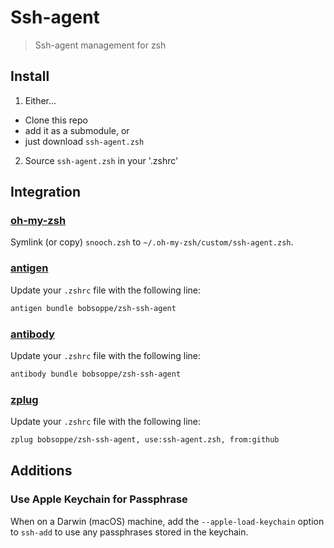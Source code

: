 # Ssh-agent
> Ssh-agent management for zsh


## Install
1. Either…
  - Clone this repo
  - add it as a submodule, or
  - just download `ssh-agent.zsh`

2. Source `ssh-agent.zsh` in your '.zshrc'


## Integration
### [oh-my-zsh](https://github.com/robbyrussell/oh-my-zsh)
Symlink (or copy) `snooch.zsh` to `~/.oh-my-zsh/custom/ssh-agent.zsh`.

### [antigen](https://github.com/zsh-users/antigen)
Update your `.zshrc` file with the following line:

```sh
antigen bundle bobsoppe/zsh-ssh-agent
```

### [antibody](https://github.com/getantibody/antibody)
Update your `.zshrc` file with the following line:

```sh
antibody bundle bobsoppe/zsh-ssh-agent
```

### [zplug](https://github.com/zplug/zplug)
Update your `.zshrc` file with the following line:

```sh
zplug bobsoppe/zsh-ssh-agent, use:ssh-agent.zsh, from:github
```

## Additions

### Use Apple Keychain for Passphrase
When on a Darwin (macOS) machine, add the `--apple-load-keychain` option to `ssh-add` to use any passphrases stored in the keychain.

